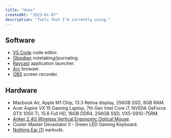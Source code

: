 ```yaml
---
title: "Uses"
createdAt: "2023-01-07"
description: "Tools that I'm currently using."
---
```


## Software

- [VS Code](https://code.visualstudio.com/) code editor.
- [Obsidian](https://obsidian.md/) notetaking/journaling.
- [Raycast](https://www.raycast.com/) application launcher.
- [Arc](https://arc.net/) browser.
- [OBS](https://obsproject.com/) screen recorder.

## Hardware

- Macbook Air, Apple M1 Chip, 13.3 Retina display, 256GB SSD, 8GB RAM.
- Acer Aspire VX 15 Gaming Laptop, 7th Gen Intel Core i7, NVIDIA GeForce GTX 1050 Ti, 15.6 Full HD, 16GB DDR4, 256GB SSD, VX5-591G-75RM.
- [Anker 2.4G Wireless Vertical Ergonomic Optical Mouse](https://www.amazon.com/gp/product/B00BIFNTMC/ref=ppx_yo_dt_b_search_asin_title?ie=UTF8).
- Cooler Master Devastator II - Green LED Gaming Keyboard.
- [Nothing Ear (1)](https://us.nothing.tech/products/ear-1) earbuds.
